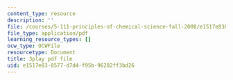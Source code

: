 ```yaml
---
content_type: resource
description: ''
file: /courses/5-111-principles-of-chemical-science-fall-2008/e1517e838577d7d4f95b96202ff3bd26_LPh2Ut7D4WA.pdf
file_type: application/pdf
learning_resource_types: []
ocw_type: OCWFile
resourcetype: Document
title: 3play pdf file
uid: e1517e83-8577-d7d4-f95b-96202ff3bd26
---
```

